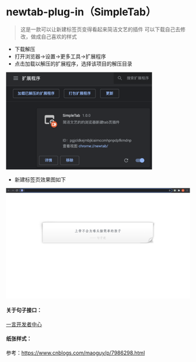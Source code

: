 # newtab-plug-in（SimpleTab）

>这是一款可以让新建标签页变得看起来简洁文艺的插件
>可以下载自己去修改，做成自己喜欢的样式

- 下载解压
- 打开浏览器->设置->更多工具->扩展程序
- 点击加载以解压的扩展程序，选择该项目的解压目录

 <img src="https://github.com/BoringBlue/newtab-plug-in/blob/main/img/guide01.jpg" width="400"/>

- 新建标签页效果图如下

 <img src="https://github.com/BoringBlue/newtab-plug-in/blob/main/img/guide02.jpg" width="520"/><br/>

#### 关于句子接口：

[一言开发者中心](https://developer.hitokoto.cn/sentence/)

#### 纸张样式：

参考：https://www.cnblogs.com/maoguy/p/7986298.html

